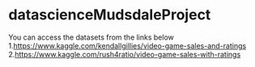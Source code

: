 # datascienceMudsdaleProject
You can access the datasets from the links below
1.https://www.kaggle.com/kendallgillies/video-game-sales-and-ratings
2.https://www.kaggle.com/rush4ratio/video-game-sales-with-ratings
